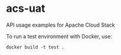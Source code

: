 # acs-uat

API usage examples for Apache Cloud Stack

To run a test environment with Docker, use:

```
docker build -t test .

```
